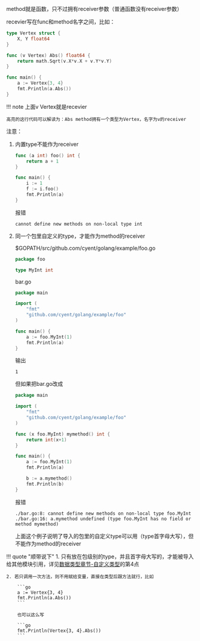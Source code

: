 method就是函数，只不过拥有receiver参数（普通函数没有receiver参数）

recevier写在func和method名字之间，比如：

```go hl_lines="5"
type Vertex struct {
	X, Y float64
}

func (v Vertex) Abs() float64 {
	return math.Sqrt(v.X*v.X + v.Y*v.Y)
}

func main() {
	a := Vertex{3, 4}
	fmt.Println(a.Abs())
}
```

!!! note
	上面v Vertex就是recevier

	高亮的这行代码可以解读为：Abs method拥有一个类型为Vertex，名字为v的receiver

注意：

1. 内置type不能作为receiver

	```go
	func (a int) foo() int {
	    return a + 1
	}

	func main() {
	    i := 1
	    f := i.foo()
	    fmt.Println(a)
	}
	```

	报错

	```text
	cannot define new methods on non-local type int
	```

2. 同一个包里自定义的type，才能作为method的receiver

	$GOPATH/src/github.com/cyent/golang/example/foo.go

	```go
	package foo

	type MyInt int
	```

	bar.go

	```go
	package main

	import (
	    "fmt"
	    "github.com/cyent/golang/example/foo"
	)

	func main() {
	    a := foo.MyInt(1)
	    fmt.Println(a)
	}
	```

	输出

	```text
	1
	```

	但如果把bar.go改成

	```go
	package main

	import (
	    "fmt"
	    "github.com/cyent/golang/example/foo"
	)

	func (x foo.MyInt) mymethod() int {
	    return int(x+1)
	}

	func main() {
	    a := foo.MyInt(1)
	    fmt.Println(a)

	    b := a.mymethod()
	    fmt.Println(b)
	}
	```

	报错

	```text
	./bar.go:8: cannot define new methods on non-local type foo.MyInt
	./bar.go:16: a.mymethod undefined (type foo.MyInt has no field or method mymethod)
	```

	上面这个例子说明了导入的包里的自定义type可以用（type首字母大写），但不能作为method的receiver

!!! quote "顺带说下"
	1. 只有放在包级别的type，并且首字母大写的，才能被导入给其他模块引用，详见[数据类型章节-自定义类型](/basic/type_custom/#_3)的第4点

	2. 若只调用一次方法，则不用赋给变量，直接在类型后跟方法就行，比如

		```go
		a := Vertex{3, 4}
		fmt.Println(a.Abs())
		```

		也可以这么写

		```go
		fmt.Println(Vertex{3, 4}.Abs())
		```
